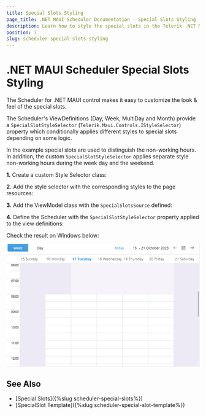 ```yaml
---
title: Special Slots Styling
page_title: .NET MAUI Scheduler Documentation - Special Slots Styling
description: Learn how to style the special slots in the Telerik .NET MAUI Scheduler control.
position: 7
slug: scheduler-special-slots-styling
---
```


# .NET MAUI Scheduler Special Slots Styling

The Scheduler for .NET MAUI control makes it easy to customize the look & feel of the special slots.

The Scheduler's ViewDefinitions (Day, Week, MultiDay and Month) provide a `SpecialSlotStyleSelector` (`Telerik.Maui.Controls.IStyleSelector`) property which conditionally applies different styles to special slots depending on some logic.

In the example special slots are used to distinguish the non-working hours. In addition, the custom `SpecialSlotStyleSelector` applies separate style non-working hours during the week day and the weekend.

**1.** Create a custom Style Selector class:

<snippet id='scheduler-specialslots-styleselector' />

**2.** Add the style selector with the corresponding styles to the page resources:

<snippet id='scheduler-specialslots-style' />

**3.** Add the ViewModel class with the `SpecialSlotsSource` defined:

<snippet id='scheduler-specialslots-viewmodel' />

**4.** Define the Scheduler with the `SpecialSlotStyleSelector` property applied to the view definitions:

<snippet id='scheduler-specialslotsstyling-definition' />

Check the result on Windows below:

![Scheduler Special Slots Styling](images/scheduler-specialslots-styling.png)

## See Also

- [Special Slots]({%slug scheduler-special-slots%})
- [SpecialSlot Template]({%slug scheduler-special-slot-template%})